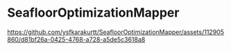 # SeafloorOptimizationMapper

https://github.com/ysfkarakurtt/SeafloorOptimizationMapper/assets/112905860/d81bf26a-0425-4768-a728-a5de5c3618a8
